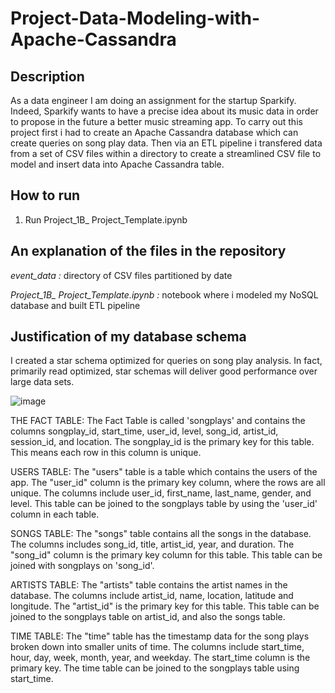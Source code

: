 # Project-Data-Modeling-with-Apache-Cassandra

## Description

As a data engineer I am doing an assignment for the startup Sparkify. Indeed, Sparkify wants to have a precise idea about its music data in order to propose in the future a better music streaming app. To carry out this project first i had to create an Apache Cassandra database which can create queries on song play data. Then via an ETL pipeline i transfered data from a set of CSV files within a directory to create a streamlined CSV file to model and insert data into Apache Cassandra table.

## How to run 


1) Run Project_1B_ Project_Template.ipynb


## An explanation of the files in the repository

*event_data :* directory of CSV files partitioned by date


*Project_1B_ Project_Template.ipynb :* notebook where i modeled my NoSQL database and built ETL pipeline


## Justification of my database schema

I created a star schema optimized for queries on song play analysis. In fact, primarily read optimized, star schemas will deliver good performance over large data sets.


![image](sparkifydb_erd.png)   
    

THE FACT TABLE: The Fact Table is called 'songplays' and contains the columns songplay_id, start_time, user_id, level, song_id, artist_id, session_id, and location. The songplay_id is the primary key for this table. This means each row in this column is unique. 

USERS TABLE: The "users" table is a table which contains the users of the app. The "user_id" column is the primary key column, where the rows are all unique. The columns include user_id, first_name, last_name, gender, and level. This table can be joined to the songplays table by using the 'user_id' column in each table.

SONGS TABLE: The "songs" table contains all the songs in the database. The columns includes song_id, title, artist_id, year, and duration. The "song_id" column is the primary key column for this table. This table can be joined with songplays on 'song_id'.

ARTISTS TABLE: The "artists" table contains the artist names in the database. The columns include artist_id, name, location, latitude and longitude. The "artist_id" is the primary key for this table. This table can be joined to the songplays table on artist_id, and also the songs table.

TIME TABLE: The "time" table has the timestamp data for the song plays broken down into smaller units of time. The columns include start_time, hour, day, week, month, year, and weekday. The start_time column is the primary key. The time table can be joined to the songplays table using start_time.
